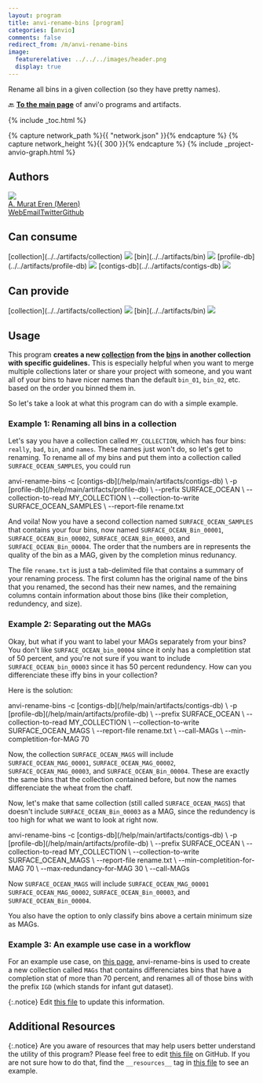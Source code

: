 ```yaml
---
layout: program
title: anvi-rename-bins [program]
categories: [anvio]
comments: false
redirect_from: /m/anvi-rename-bins
image:
  featurerelative: ../../../images/header.png
  display: true
---
```


Rename all bins in a given collection (so they have pretty names).

🔙 **[To the main page](../../)** of anvi'o programs and artifacts.


{% include _toc.html %}
<div id="svg" class="subnetwork"></div>
{% capture network_path %}{{ "network.json" }}{% endcapture %}
{% capture network_height %}{{ 300 }}{% endcapture %}
{% include _project-anvio-graph.html %}


## Authors

<div class="anvio-person"><div class="anvio-person-info"><div class="anvio-person-photo"><img class="anvio-person-photo-img" src="../../images/authors/meren.jpg" /></div><div class="anvio-person-info-box"><a href="/people/meren" target="_blank"><span class="anvio-person-name">A. Murat Eren (Meren)</span></a><div class="anvio-person-social-box"><a href="http://meren.org" class="person-social" target="_blank"><i class="fa fa-fw fa-home"></i>Web</a><a href="mailto:a.murat.eren@gmail.com" class="person-social" target="_blank"><i class="fa fa-fw fa-envelope-square"></i>Email</a><a href="http://twitter.com/merenbey" class="person-social" target="_blank"><i class="fa fa-fw fa-twitter-square"></i>Twitter</a><a href="http://github.com/meren" class="person-social" target="_blank"><i class="fa fa-fw fa-github"></i>Github</a></div></div></div></div>



## Can consume


<p style="text-align: left" markdown="1"><span class="artifact-r">[collection](../../artifacts/collection) <img src="../../images/icons/COLLECTION.png" class="artifact-icon-mini" /></span> <span class="artifact-r">[bin](../../artifacts/bin) <img src="../../images/icons/BIN.png" class="artifact-icon-mini" /></span> <span class="artifact-r">[profile-db](../../artifacts/profile-db) <img src="../../images/icons/DB.png" class="artifact-icon-mini" /></span> <span class="artifact-r">[contigs-db](../../artifacts/contigs-db) <img src="../../images/icons/DB.png" class="artifact-icon-mini" /></span></p>


## Can provide


<p style="text-align: left" markdown="1"><span class="artifact-p">[collection](../../artifacts/collection) <img src="../../images/icons/COLLECTION.png" class="artifact-icon-mini" /></span> <span class="artifact-p">[bin](../../artifacts/bin) <img src="../../images/icons/BIN.png" class="artifact-icon-mini" /></span></p>


## Usage


This program **creates a new <span class="artifact-n">[collection](/help/main/artifacts/collection)</span> from the <span class="artifact-n">[bin](/help/main/artifacts/bin)</span>s in another collection with specific guidelines.** This is especially helpful when you want to merge multiple collections later or share your project with someone, and you want all of your bins to have nicer names than the default `bin_01`, `bin_02`, etc. based on the order you binned them in. 

So let's take a look at what this program can do with a simple example. 

### Example 1: Renaming all bins in a collection 

Let's say you have a collection called `MY_COLLECTION`, which has four bins: `really`, `bad`, `bin`, and `names`. These names just won't do, so let's get to renaming. To rename all of my bins and put them into a collection called `SURFACE_OCEAN_SAMPLES`, you could run 

<div class="codeblock" markdown="1">
anvi&#45;rename&#45;bins &#45;c <span class="artifact&#45;n">[contigs&#45;db](/help/main/artifacts/contigs&#45;db)</span> \
                 &#45;p <span class="artifact&#45;n">[profile&#45;db](/help/main/artifacts/profile&#45;db)</span> \
                 &#45;&#45;prefix SURFACE_OCEAN \
                 &#45;&#45;collection&#45;to&#45;read MY_COLLECTION \
                 &#45;&#45;collection&#45;to&#45;write SURFACE_OCEAN_SAMPLES \
                 &#45;&#45;report&#45;file rename.txt
</div>

And voila! Now you have a second collection named `SURFACE_OCEAN_SAMPLES` that contains your four bins, now named  `SURFACE_OCEAN_Bin_00001`, `SURFACE_OCEAN_Bin_00002`, `SURFACE_OCEAN_Bin_00003`, and `SURFACE_OCEAN_Bin_00004`. The order that the numbers are in represents the quality of the bin as a MAG, given by the completion minus redunancy. 

The file `rename.txt` is just a tab-delimited file that contains a summary of your renaming process. The first column has the original name of the bins that you renamed, the second has their new names, and the remaining columns contain information about those bins (like their completion, redundency, and size). 

### Example 2: Separating out the MAGs 

Okay, but what if you want to label your MAGs separately from your bins? You don't like `SURFACE_OCEAN_bin_00004` since it only has a completition stat of 50 percent, and you're not sure if you want to include `SURFACE_OCEAN_bin_00003`  since it has 50 percent redundency. How can you differenciate these iffy bins in your collection? 

Here is the solution: 

<div class="codeblock" markdown="1">
anvi&#45;rename&#45;bins &#45;c <span class="artifact&#45;n">[contigs&#45;db](/help/main/artifacts/contigs&#45;db)</span> \
                 &#45;p <span class="artifact&#45;n">[profile&#45;db](/help/main/artifacts/profile&#45;db)</span> \
                 &#45;&#45;prefix SURFACE_OCEAN \
                 &#45;&#45;collection&#45;to&#45;read MY_COLLECTION \
                 &#45;&#45;collection&#45;to&#45;write SURFACE_OCEAN_MAGS \
                 &#45;&#45;report&#45;file rename.txt \ 
                 &#45;&#45;call&#45;MAGs \
                 &#45;&#45;min&#45;completition&#45;for&#45;MAG 70 
</div>

Now, the collection `SURFACE_OCEAN_MAGS` will include  `SURFACE_OCEAN_MAG_00001`, `SURFACE_OCEAN_MAG_00002`, `SURFACE_OCEAN_MAG_00003`, and `SURFACE_OCEAN_Bin_00004`. These are exactly the same bins that the collection contained before, but now the names differenciate the wheat from the chaff. 

Now, let's make that same collection (still called `SURFACE_OCEAN_MAGS`) that doesn't include `SURFACE_OCEAN_Bin_00003` as a MAG, since the redundency is too high for what we want to look at right now. 

<div class="codeblock" markdown="1">
anvi&#45;rename&#45;bins &#45;c <span class="artifact&#45;n">[contigs&#45;db](/help/main/artifacts/contigs&#45;db)</span> \
                 &#45;p <span class="artifact&#45;n">[profile&#45;db](/help/main/artifacts/profile&#45;db)</span> \
                 &#45;&#45;prefix SURFACE_OCEAN \
                 &#45;&#45;collection&#45;to&#45;read MY_COLLECTION \
                 &#45;&#45;collection&#45;to&#45;write SURFACE_OCEAN_MAGS \
                 &#45;&#45;report&#45;file rename.txt \ 
                 &#45;&#45;min&#45;completition&#45;for&#45;MAG 70 \
                 &#45;&#45;max&#45;redundancy&#45;for&#45;MAG 30 \
                 &#45;&#45;call&#45;MAGs
</div>

Now `SURFACE_OCEAN_MAGS`   will include  `SURFACE_OCEAN_MAG_00001`  `SURFACE_OCEAN_MAG_00002`,  `SURFACE_OCEAN_Bin_00003`, and `SURFACE_OCEAN_Bin_00004`.

You also have the option to only classify bins above a certain minimum size as MAGs. 

### Example 3: An example use case in a workflow

For an example use case, on [this page](http://merenlab.org/tutorials/infant-gut/#renaming-bins-in-your-collection-from-chaos-to-order), anvi-rename-bins is used to create a new collection called `MAGs` that contains differenciates bins that have a completion stat of more than 70 percent, and renames all of those bins with the prefix `IGD` (which stands for infant gut dataset). 


{:.notice}
Edit [this file](https://github.com/merenlab/anvio/tree/master/anvio/docs/programs/anvi-rename-bins.md) to update this information.


## Additional Resources



{:.notice}
Are you aware of resources that may help users better understand the utility of this program? Please feel free to edit [this file](https://github.com/merenlab/anvio/tree/master/bin/anvi-rename-bins) on GitHub. If you are not sure how to do that, find the `__resources__` tag in [this file](https://github.com/merenlab/anvio/blob/master/bin/anvi-interactive) to see an example.
